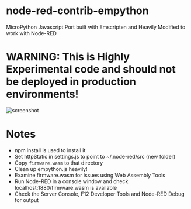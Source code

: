 # node-red-contrib-empython
MicroPython Javascript Port built with Emscripten and Heavily Modified to work with Node-RED

# WARNING: This is Highly Experimental code and should not be deployed in production environments!

![screenshot](https://github.com/TheMindVirus/blob/empython/screenshot.png)

# Notes
* npm install <local absolute directory> is used to install it
* Set httpStatic in settings.js to point to ~/.node-red/src (new folder)
* Copy `firmware.wasm` to that directory
* Clean up empython.js heavily!
* Examine firmware.wasm for issues using Web Assembly Tools
* Run Node-RED in a console window and check localhost:1880/firmware.wasm is available
* Check the Server Console, F12 Developer Tools and Node-RED Debug for output